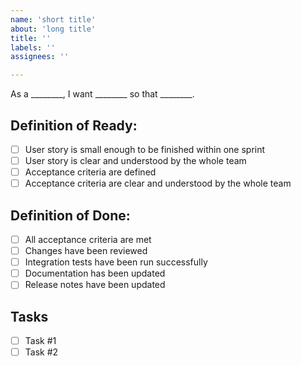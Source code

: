 ```yaml
---
name: 'short title'
about: 'long title'
title: ''
labels: ''
assignees: ''

---
```


As a ________, I want ________ so that ________.

## Definition of Ready:

- [ ] User story is small enough to be finished within one sprint
- [ ] User story is clear and understood by the whole team
- [ ] Acceptance criteria are defined
- [ ] Acceptance criteria are clear and understood by the whole team

## Definition of Done:

- [ ] All acceptance criteria are met
- [ ] Changes have been reviewed
- [ ] Integration tests have been run successfully 
- [ ] Documentation has been updated
- [ ] Release notes have been updated

## Tasks 

- [ ] Task #1
- [ ] Task #2